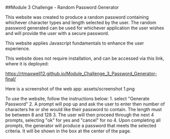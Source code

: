 ##Module 3 Challenge - Random Password Generator

This website was created to produce a random password containing whichever character types and length selected by the user. The random password generated can be used for whichever application the user wishes and will provide the user with a secure password.

This website applies Javascript fundamentals to enhance the user experience.

This website does not require installation, and can be accessed via this link, where it is deployed:

https://rtmaxwell12.github.io/Module_Challenge_3_Password_Generator-final/

Here is a screenshot of the web app: assets/screenshot 1.png

To use the website, follow the instructions below:
    1. select "Generate Password"
    2. A prompt will pop up and ask the user to enter then number of characters he or she would like their password to contain. The length must be between        8 and 128
    3. The user will then proceed through the next 4 prompts, selecting "ok" for yes and "cancel" for no
    4. Upon completing all prompts, the generator will produce a password that meets the selected criteria. It will be shown in the box at the center of          the page.
